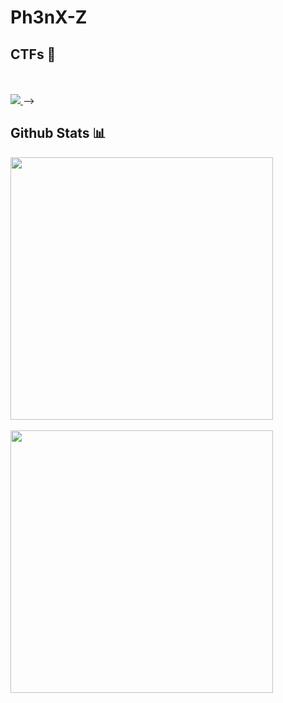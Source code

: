 # Ph3nX-Z

## CTFs 📝
<a href="https://github.com/Ph3nX-Z/">
  <!--<img align="center" src="Ph3nX1.png" length="100" width="420">
  <br>
  <br>
  <!--<img align="center" src="292790.png" length="100" width="420">-->
  <br>
  <br>
  <img src="https://root-me-badge.cloud.duboc.xyz/storage_clients/47fa9eb2cf21b1244cc53c27b682a169/static_badge_dark.png" />
</a>-->

## Github Stats 📊
<a href="https://github.com/Ph3nX-Z/">
  <img align="center" src="https://github-readme-stats.vercel.app/api?username=Ph3nX-Z&show_icons=true&theme=gotham&?count_private=true&include_all_commits=true" length="100" width="420">
  <br>
  <br>
  <img src="https://github-readme-stats.vercel.app/api/top-langs/?username=Ph3nX-Z&layout=compact&theme=gotham" length="100" width="420">
</a>
